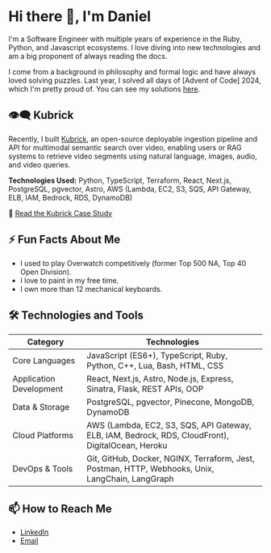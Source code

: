 # Hi there 👋, I'm Daniel

I'm a Software Engineer with multiple years of experience in the Ruby, Python,
and Javascript ecosystems. I love diving into new technologies and am a big
proponent of always reading the docs.

I come from a background in philosophy and formal logic and have always loved
solving puzzles. Last year, I solved all days of [Advent of Code] 2024, which
I'm pretty proud of. You can see my solutions
[here](https://github.com/dchae/Advent_of_Code).

## 👁️‍🗨️ Kubrick

Recently, I built [Kubrick](https://kubrick-ai.com/), an open-source deployable
ingestion pipeline and API for multimodal semantic search over video, enabling
users or RAG systems to retrieve video segments using natural language, images,
audio, and video queries.

**Technologies Used:** Python, TypeScript, Terraform, React, Next.js,
PostgreSQL, pgvector, Astro, AWS (Lambda, EC2, S3, SQS, API Gateway, ELB, IAM,
Bedrock, RDS, DynamoDB)

📖 [Read the Kubrick Case Study](https://kubrick-ai.com/case-study/intro/)

## ⚡ Fun Facts About Me

- I used to play Overwatch competitively (former Top 500 NA, Top 40 Open
  Division).
- I love to paint in my free time.
- I own more than 12 mechanical keyboards.

## 🛠️ Technologies and Tools

| Category                | Technologies                                                                                      |
| ----------------------- | ------------------------------------------------------------------------------------------------- |
| Core Languages          | JavaScript (ES6+), TypeScript, Ruby, Python, C++, Lua, Bash, HTML, CSS                            |
| Application Development | React, Next.js, Astro, Node.js, Express, Sinatra, Flask, REST APIs, OOP                           |
| Data & Storage          | PostgreSQL, pgvector, Pinecone, MongoDB, DynamoDB                                                 |
| Cloud Platforms         | AWS (Lambda, EC2, S3, SQS, API Gateway, ELB, IAM, Bedrock, RDS, CloudFront), DigitalOcean, Heroku |
| DevOps & Tools          | Git, GitHub, Docker, NGINX, Terraform, Jest, Postman, HTTP, Webhooks, Unix, LangChain, LangGraph |

## 📫 How to Reach Me

- [LinkedIn](https://www.linkedin.com/in/danieljchae/)
- [Email](mailto:daniel.jiwoong@gmail.com)
